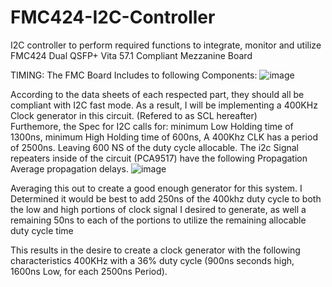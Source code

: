 # FMC424-I2C-Controller
I2C controller to perform required functions to integrate, monitor and utilize FMC424 Dual QSFP+ Vita 57.1 Compliant Mezzanine Board


TIMING:
The FMC Board Includes to following Components:
![image](https://github.com/rbride/FMC424-I2C-Controller/assets/59383300/84eb64ba-6739-4c3d-86d5-37ee6fe97a22)

According to the data sheets of each respected part, they should all be compliant with I2C fast mode. As a result, I will be implementing a 400KHz Clock generator in this circuit. (Refered to as SCL hereafter)  
Furthemore, the Spec for I2C calls for:
  minimum Low Holding time of 1300ns, 
  minimum High Holding time of 600ns,
A 400Khz CLK has a period of 2500ns. Leaving 600 NS of the duty cycle allocable. 
The i2c Signal repeaters inside of the circuit (PCA9517) have the following Propagation Average propagation delays. 
![image](https://github.com/rbride/FMC424-I2C-Controller/assets/59383300/e26a6fd1-f4a8-4a28-be45-bc09a3cf461e)

Averaging this out to create a good enough generator for this system. I Determined it would be best to add 250ns of the 400khz duty cycle to both the low and high portions of clock signal I desired to generate, as well a remaining 50ns to each of the portions to utilize the remaining allocable duty cycle time

This results in the desire to create a clock generator with the following characteristics
400KHz with a 36% duty cycle (900ns seconds high, 1600ns Low, for each 2500ns Period).